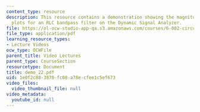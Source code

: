 ```yaml
---
content_type: resource
description: This resource contains a demonstration showing the magnitude and phase
  plots for an RLC bandpass filter on the Dynamic Signal Analyzer.
file: https://ol-ocw-studio-app-qa.s3.amazonaws.com/courses/6-002-circuits-and-electronics-spring-2007/1e0f2c883870fc08a78ecfee1c5ef673_demo_22.pdf
file_type: application/pdf
learning_resource_types:
- Lecture Videos
ocw_type: OCWFile
parent_title: Video Lectures
parent_type: CourseSection
resourcetype: Document
title: demo_22.pdf
uid: 1e0f2c88-3870-fc08-a78e-cfee1c5ef673
video_files:
  video_thumbnail_file: null
video_metadata:
  youtube_id: null
---
```

